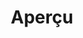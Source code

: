 ---
layout: overview.njk
tags: 
    - level3
    - dshome
key: overview-lean_fr
system: lean
list: all
title: Aperçu
alternativetitle: Lean
parent: lean_fr
order: 1

availablelanguages: 
    - de
    - en
---